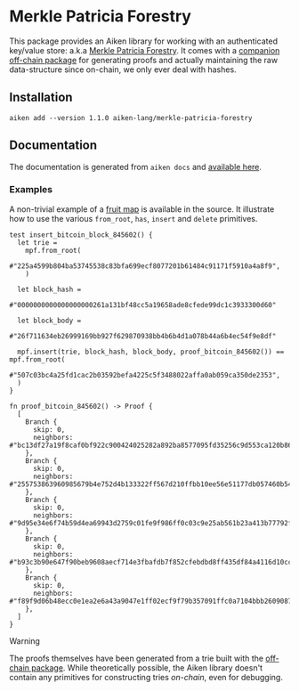 # Merkle Patricia Forestry

This package provides an Aiken library for working with an authenticated key/value store: a.k.a [Merkle Patricia Forestry](../README.md). It comes with a [companion off-chain package](../off-chain) for generating proofs and actually maintaining the raw data-structure since on-chain, we only ever deal with hashes.

## Installation

```
aiken add --version 1.1.0 aiken-lang/merkle-patricia-forestry
```

## Documentation

The documentation is generated from `aiken docs` and [available here](https://aiken-lang.github.io/merkle-patricia-forestry/aiken/merkle_patricia_forestry.html).

### Examples

A non-trivial example of a [fruit map](https://github.com/aiken-lang/merkle-patricia-forestry/blob/main/on-chain/lib/aiken/merkle-patricia-forestry.tests.ak#L90) is available in the source. It illustrate how to use the various `from_root`, `has`, `insert` and `delete` primitives.

```ak
test insert_bitcoin_block_845602() {
  let trie =
    mpf.from_root(
      #"225a4599b804ba53745538c83bfa699ecf8077201b61484c91171f5910a4a8f9",
    )

  let block_hash =
    #"0000000000000000000261a131bf48cc5a19658ade8cfede99dc1c3933300d60"

  let block_body =
    #"26f711634eb26999169bb927f629870938bb4b6b4d1a078b44a6b4ec54f9e8df"

  mpf.insert(trie, block_hash, block_body, proof_bitcoin_845602()) == mpf.from_root(
    #"507c03bc4a25fd1cac2b03592befa4225c5f3488022affa0ab059ca350de2353",
  )
}

fn proof_bitcoin_845602() -> Proof {
  [
    Branch {
      skip: 0,
      neighbors: #"bc13df27a19f8caf0bf922c900424025282a892ba8577095fd35256c9d553ca120b8645121ebc9057f7b28fa4c0032b1f49e616dfb8dbd88e4bffd7c0844d29b011b1af0993ac88158342583053094590c66847acd7890c86f6de0fde0f7ae2479eafca17f9659f252fa13ee353c879373a65ca371093525cf359fae1704cf4a",
    },
    Branch {
      skip: 0,
      neighbors: #"255753863960985679b4e752d4b133322ff567d210ffbb10ee56e51177db057460b547fe42c6f44dfef8b3ecee35dfd4aa105d28b94778a3f1bb8211cf2679d7434b40848aebdd6565b59efdc781ffb5ca8a9f2b29f95a47d0bf01a09c38fa39359515ddb9d2d37a26bccb022968ef4c8e29a95c7c82edcbe561332ff79a51af",
    },
    Branch {
      skip: 0,
      neighbors: #"9d95e34e6f74b59d4ea69943d2759c01fe9f986ff0c03c9e25ab561b23a413b77792fa78d9fbcb98922a4eed2df0ed70a2852ae8dbac8cff54b9024f229e66629136cfa60a569c464503a8b7779cb4a632ae052521750212848d1cc0ebed406e1ba4876c4fd168988c8fe9e226ed283f4d5f17134e811c3b5322bc9c494a598b",
    },
    Branch {
      skip: 0,
      neighbors: #"b93c3b90e647f90beb9608aecf714e3fbafdb7f852cfebdbd8ff435df84a4116d10ccdbe4ea303efbf0f42f45d8dc4698c3890595be97e4b0f39001bde3f2ad95b8f6f450b1e85d00dacbd732b0c5bc3e8c92fc13d43028777decb669060558821db21a9b01ba5ddf6932708cd96d45d41a1a4211412a46fe41870968389ec96",
    },
    Branch {
      skip: 0,
      neighbors: #"f89f9d06b48ecc0e1ea2e6a43a9047e1ff02ecf9f79b357091ffc0a7104bbb260908746f8e61ecc60dfe26b8d03bcc2f1318a2a95fa895e4d1aadbb917f9f2936b900c75ffe49081c265df9c7c329b9036a0efb46d5bac595a1dcb7c200e7d590000000000000000000000000000000000000000000000000000000000000000",
    },
  ]
}
```

> [!WARNING]
> The proofs themselves have been generated from a trie built with the [off-chain package](../off-chain). While theoretically possible, the Aiken library doesn't contain any primitives for constructing tries _on-chain_, even for debugging.
